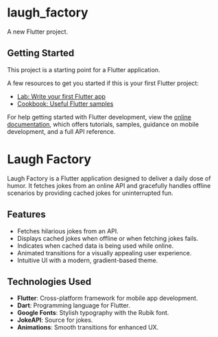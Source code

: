 # laugh_factory

A new Flutter project.

## Getting Started

This project is a starting point for a Flutter application.

A few resources to get you started if this is your first Flutter project:

- [Lab: Write your first Flutter app](https://docs.flutter.dev/get-started/codelab)
- [Cookbook: Useful Flutter samples](https://docs.flutter.dev/cookbook)

For help getting started with Flutter development, view the
[online documentation](https://docs.flutter.dev/), which offers tutorials,
samples, guidance on mobile development, and a full API reference.

# Laugh Factory

Laugh Factory is a Flutter application designed to deliver a daily dose of humor. It fetches jokes from an online API and gracefully handles offline scenarios by providing cached jokes for uninterrupted fun.

## Features

- Fetches hilarious jokes from an API.
- Displays cached jokes when offline or when fetching jokes fails.
- Indicates when cached data is being used while online.
- Animated transitions for a visually appealing user experience.
- Intuitive UI with a modern, gradient-based theme.

## Technologies Used

- **Flutter**: Cross-platform framework for mobile app development.
- **Dart**: Programming language for Flutter.
- **Google Fonts**: Stylish typography with the Rubik font.
- **JokeAPI**: Source for jokes.
- **Animations**: Smooth transitions for enhanced UX.
